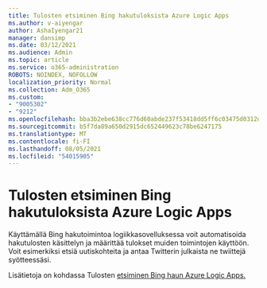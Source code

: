 ```yaml
---
title: Tulosten etsiminen Bing hakutuloksista Azure Logic Apps
ms.author: v-aiyengar
author: AshaIyengar21
manager: dansimp
ms.date: 03/12/2021
ms.audience: Admin
ms.topic: article
ms.service: o365-administration
ROBOTS: NOINDEX, NOFOLLOW
localization_priority: Normal
ms.collection: Adm_O365
ms.custom:
- "9005302"
- "9212"
ms.openlocfilehash: bba3b2ebe638cc776d60abde237f53418dd5ff6c03475d0312df8f647bf8c636
ms.sourcegitcommit: b5f7da89a650d2915dc652449623c78be6247175
ms.translationtype: MT
ms.contentlocale: fi-FI
ms.lasthandoff: 08/05/2021
ms.locfileid: "54015905"
---
```

# <a name="find-results-in-bing-search-by-using-azure-logic-apps"></a>Tulosten etsiminen Bing hakutuloksista Azure Logic Apps

Käyttämällä Bing hakutoimintoa logiikkasovelluksessa voit automatisoida hakutulosten käsittelyn ja määrittää tulokset muiden toimintojen käyttöön. Voit esimerkiksi etsiä uutiskohteita ja antaa Twitterin julkaista ne twiittejä syötteessäsi.

Lisätietoja on kohdassa Tulosten [etsiminen Bing haun Azure Logic Apps.](https://go.microsoft.com/fwlink/?linkid=2151928)